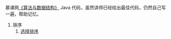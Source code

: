 慕课网[《算法与数据结构》](http://coding.imooc.com/class/71.html) Java 代码，虽然讲师已经给出最佳代码，仍然自己写一遍，帮助记忆。
1. 排序
    1. [选择排序](/src/sort/SelectionSort.java)
